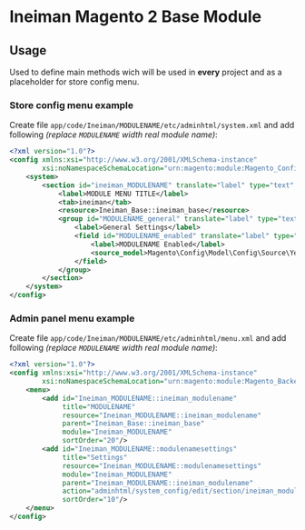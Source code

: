 # Ineiman Magento 2 Base Module
## Usage

Used to define main methods wich will be used in **every** project and as a placeholder for store config menu.

### Store config menu example

Create file `app/code/Ineiman/MODULENAME/etc/adminhtml/system.xml` and add following *(replace `MODULENAME` width real module name)*:

```xml
<?xml version="1.0"?>
<config xmlns:xsi="http://www.w3.org/2001/XMLSchema-instance"
        xsi:noNamespaceSchemaLocation="urn:magento:module:Magento_Config:etc/system_file.xsd">
    <system>
        <section id="ineiman_MODULENAME" translate="label" type="text" sortOrder="20" showInDefault="1" showInWebsite="0" showInStore="0">
            <label>MODULE MENU TITLE</label>
            <tab>ineiman</tab>
            <resource>Ineiman_Base::ineiman_base</resource>
            <group id="MODULENAME_general" translate="label" type="text" sortOrder="10" showInDefault="1" showInWebsite="0" showInStore="0">
                <label>General Settings</label>
                <field id="MODULENAME_enabled" translate="label" type="select" sortOrder="10" showInDefault="1" showInWebsite="0" showInStore="0">
                    <label>MODULENAME Enabled</label>
                    <source_model>Magento\Config\Model\Config\Source\Yesno</source_model>
                </field>
            </group>
        </section>
    </system>
</config>
```

### Admin panel menu example

Create file `app/code/Ineiman/MODULENAME/etc/adminhtml/menu.xml` and add following *(replace `MODULENAME` width real module name)*:

```xml
<?xml version="1.0"?>
<config xmlns:xsi="http://www.w3.org/2001/XMLSchema-instance"
        xsi:noNamespaceSchemaLocation="urn:magento:module:Magento_Backend:etc/menu.xsd">
    <menu>
        <add id="Ineiman_MODULENAME::ineiman_modulename"
             title="MODULENAME"
             resource="Ineiman_MODULENAME::ineiman_modulename"
             parent="Ineiman_Base::ineiman_base"
             module="Ineiman_MODULENAME"
             sortOrder="20"/>
        <add id="Ineiman_MODULENAME::modulenamesettings"
             title="Settings"
             resource="Ineiman_MODULENAME::modulenamesettings"
             module="Ineiman_MODULENAME"
             parent="Ineiman_MODULENAME::ineiman_modulename"
             action="adminhtml/system_config/edit/section/ineiman_modulename"
             sortOrder="10"/>
    </menu>
</config>
```
